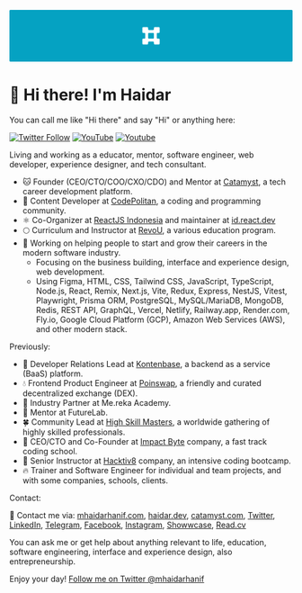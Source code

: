 ![Cover Image](./assets/mhaidarhanif-cover-github.png)

# 🤠 Hi there! I'm Haidar

You can call me like "Hi there" and say "Hi" or anything here:

<a href="https://twitter.com/mhaidarhanif"><img alt="Twitter Follow" src="https://img.shields.io/twitter/follow/mhaidarhanif?color=00acee&label=Haidar%20on%20Twitter&logo=Twitter&logoColor=ffffff&style=flat-square"></a>
<a href="https://youtube.com/c/mhaidarhanif"><img alt="YouTube" src="https://img.shields.io/youtube/channel/subscribers/UC4W74hqnXf6cvwrEhUbk9Fg?label=Haidar%20on%20YouTube&logo=YouTube&style=flat-square&color=ff0000"></a>
<a href="https://youtube.com/channel/UCrd66qTdY9VCKHxufocLh2w"><img alt="Youtube"  src="https://img.shields.io/youtube/channel/subscribers/UCrd66qTdY9VCKHxufocLh2w?style=flat-square&color=ff0000&label=Catamyst%20on%20YouTube&logo=YouTube" /></a>

Living and working as a educator, mentor, software engineer, web developer, experience designer, and tech consultant.

- 🐱 Founder (CEO/CTO/COO/CXO/CDO) and Mentor at [Catamyst](https://github.com/catamyst), a tech career development platform.
- 💠 Content Developer at [CodePolitan](https://codepolitan.com), a coding and programming community.
- ⚛️ Co-Organizer at [ReactJS Indonesia](https://github.com/reactjs-id) and maintainer at [id.react.dev](https://github.com/reactjs/id.react.dev)
- 🌕 Curriculum and Instructor at [RevoU](https://github.com/revou-id), a various education program.
- 🔭 Working on helping people to start and grow their careers in the modern software industry.
  - Focusing on the business building, interface and experience design, web development.
  - Using Figma, HTML, CSS, Tailwind CSS, JavaScript, TypeScript, Node.js, React, Remix, Next.js, Vite, Redux, Express, NestJS, Vitest, Playwright, Prisma ORM, PostgreSQL, MySQL/MariaDB, MongoDB, Redis, REST API, GraphQL, Vercel, Netlify, Railway.app, Render.com, Fly.io, Google Cloud Platform (GCP), Amazon Web Services (AWS), and other modern stack.

Previously:

- 🎁 Developer Relations Lead at [Kontenbase](https://github.com/kontenbase), a backend as a service (BaaS) platform.
- 💧 Frontend Product Engineer at [Poinswap](https://github.com/poinswap), a friendly and curated decentralized exchange (DEX).
- 🧳 Industry Partner at Me.reka Academy. 
- 💼 Mentor at FutureLab.
- 🍀 Community Lead at [High Skill Masters](https://github.com/highskillmasters), a worldwide gathering of highly skilled professionals.
- 🐲 CEO/CTO and Co-Founder at [Impact Byte](https://github.com/impactbyte) company, a fast track coding school.
- 🦊 Senior Instructor at [Hacktiv8](https://github.com/hacktiv8/phase-0-activities/graphs/contributors?from=2016-07-10&to=2020-07-09&type=a) company, an intensive coding bootcamp.
- 🔥 Trainer and Software Engineer for individual and team projects, and with some companies, schools, clients.

Contact:

💬 Contact me via: [mhaidarhanif.com](https://mhaidarhanif.com), [haidar.dev](https://haidar.dev), [catamyst.com](https://catamyst.com), [Twitter](https://twitter.com/mhaidarhanif), [LinkedIn](https://linkedin.com/in/mhaidarhanif), [Telegram](https://t.me/mhaidarhanif), [Facebook](https://facebook.com/mhaidarhanif), [Instagram](https://instagram.com/mhaidarhanif_), [Showwcase](https://showwcase.com/haidar), [Read.cv](https://read.cv/mhaidarhanif)

You can ask me or get help about anything relevant to life, education, software engineering, interface and experience design, also entrepreneurship.

Enjoy your day! [Follow me on Twitter @mhaidarhanif](https://twitter.com/mhaidarhanif)
